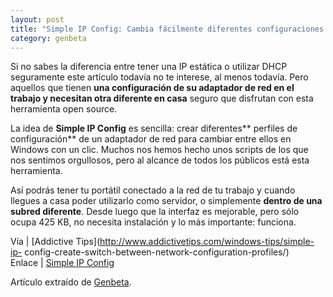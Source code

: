 ```yaml
---
layout: post
title: "Simple IP Config: Cambia fácilmente diferentes configuraciones de IP entre"
category: genbeta
---
```





Si no sabes la diferencia entre tener una IP estática o utilizar DHCP
seguramente este artículo todavía no te interese, al menos todavía. Pero
aquellos que tienen **una configuración de su adaptador de red en el trabajo y
necesitan otra diferente en casa** seguro que disfrutan con esta herramienta
open source.

La idea de **Simple IP Config** es sencilla: crear diferentes** perfiles de
configuración** de un adaptador de red para cambiar entre ellos en Windows con
un clic. Muchos nos hemos hecho unos scripts de los que nos sentimos
orgullosos, pero al alcance de todos los públicos está esta herramienta.

Así podrás tener tu portátil conectado a la red de tu trabajo y cuando llegues
a casa poder utilizarlo como servidor, o simplemente **dentro de una subred
diferente**. Desde luego que la interfaz es mejorable, pero sólo ocupa 425 KB,
no necesita instalación y lo más importante: funciona.

Vía | [Addictive Tips](http://www.addictivetips.com/windows-tips/simple-ip-
config-create-switch-between-network-configuration-profiles/)  
Enlace | [Simple IP
Config](http://sourceforge.net/p/simpleipconfig/home/Home/)

Artículo extraído de [Genbeta](http://www.genbeta.com).